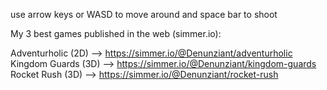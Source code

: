 use arrow keys or WASD to move around and space bar to shoot


My 3 best games published in the web (simmer.io):

Adventurholic (2D) --> https://simmer.io/@Denunziant/adventurholic
Kingdom Guards (3D) --> https://simmer.io/@Denunziant/kingdom-guards
Rocket Rush (3D) --> https://simmer.io/@Denunziant/rocket-rush
